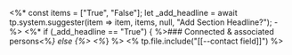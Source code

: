 <%*
const items = ["True", "False"];
let _add_headline = await tp.system.suggester(item => item, items, null, "Add Section Headline?"); 
-%>
<%* 
if  (_add_headline == "True") 
{ %>### Connected & associated persons<%*} else {%> <%*}
%>
<% tp.file.include("[[--contact field]]") %>